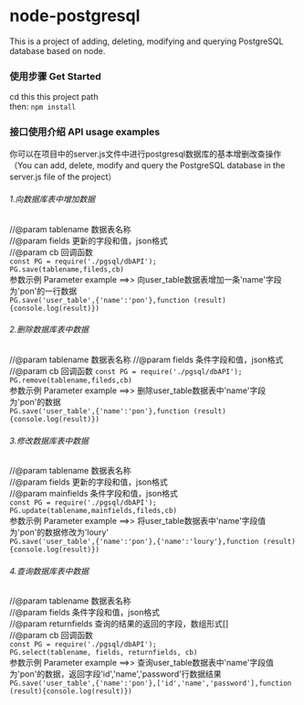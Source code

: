 # node-postgresql
This is a project of adding, deleting, modifying and querying PostgreSQL database based on node.

### 使用步骤 Get Started
cd this this project path <br>
then: 
`npm install
`
### 接口使用介绍 API usage examples
你可以在项目中的server.js文件中进行postgresql数据库的基本增删改查操作 （You can add, delete, modify and query the PostgreSQL database in the server.js file of the project）<br>

###### 1.向数据库表中增加数据
//@param tablename 数据表名称<br>
//@param fields 更新的字段和值，json格式<br>
//@param cb 回调函数<br>
`const PG = require('./pgsql/dbAPI');`<br>
`PG.save(tablename,fileds,cb)`<br>
参数示例 Parameter example ==>> 向user_table数据表增加一条'name'字段为'pon'的一行数据<br>
`PG.save('user_table',{'name':'pon'},function (result){console.log(result)})`<br>
###### 2.删除数据库表中数据
//@param tablename 数据表名称
//@param fields 条件字段和值，json格式
//@param cb 回调函数
`const PG = require('./pgsql/dbAPI');`<br>
`PG.remove(tablename,fileds,cb)`<br>
参数示例 Parameter example ==>> 删除user_table数据表中'name'字段为'pon'的数据<br>
`PG.save('user_table',{'name':'pon'},function (result){console.log(result)})`<br>
###### 3.修改数据库表中数据
//@param tablename 数据表名称<br>
//@param fields 更新的字段和值，json格式<br>
//@param mainfields 条件字段和值，json格式<br>
`const PG = require('./pgsql/dbAPI');`<br>
`PG.update(tablename,mainfields,fileds,cb)`<br>
参数示例 Parameter example ==>> 将user_table数据表中'name'字段值为'pon'的数据修改为'loury'<br>
`PG.save('user_table',{'name':'pon'},{'name':'loury'},function (result){console.log(result)})`<br>
###### 4.查询数据库表中数据
//@param tablename 数据表名称<br>
//@param fields 条件字段和值，json格式<br>
//@param returnfields 查询的结果的返回的字段，数组形式[]<br>
//@param cb 回调函数<br>
`const PG = require('./pgsql/dbAPI');`<br>
`PG.select(tablename, fields, returnfields, cb)`<br>
参数示例 Parameter example ==>> 查询user_table数据表中'name'字段值为'pon'的数据，返回字段'id','name','password'行数据结果<br>
`PG.save('user_table',{'name':'pon'},['id','name','password'],function (result){console.log(result)})`<br>
